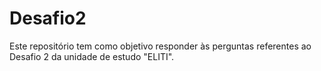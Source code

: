 # Desafio2
Este repositório tem como objetivo responder às perguntas referentes ao Desafio 2 da unidade de estudo "ELITI".
